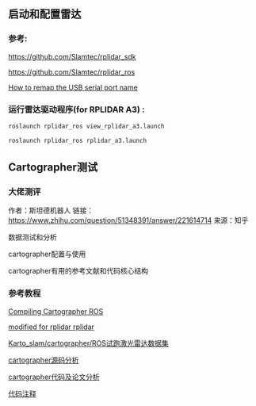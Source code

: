## 启动和配置雷达
### 参考:

https://github.com/Slamtec/rplidar_sdk

https://github.com/Slamtec/rplidar_ros

[How to remap the USB serial port name](https://github.com/robopeak/rplidar_ros/wiki)

### 运行雷达驱动程序(for RPLIDAR A3) :

```python
roslaunch rplidar_ros view_rplidar_a3.launch

roslaunch rplidar_ros rplidar_a3.launch
```

## Cartographer测试
### 大佬测评

作者：斯坦德机器人
链接：https://www.zhihu.com/question/51348391/answer/221614714  来源：知乎 

数据测试和分析

cartographer配置与使用

cartographer有用的参考文献和代码核心结构

 

### 参考教程
[Compiling Cartographer ROS](https://google-cartographer-ros.readthedocs.io/en/latest/compilation.html#building-installation)


[modified for rplidar rplidar](https://github.com/kinglintianxia/cartographer_ros)

[Karto_slam/cartographer/ROS试跑激光雷达数据集](https://blog.csdn.net/qq_24894159/article/details/81175656)

[cartographer源码分析](https://blog.csdn.net/qq_29230261/article/details/85242460)

[cartographer代码及论文分析](https://blog.csdn.net/MyArrow/article/details/80306816)

[代码注释](https://github.com/sunkaianna/cartographer-1)